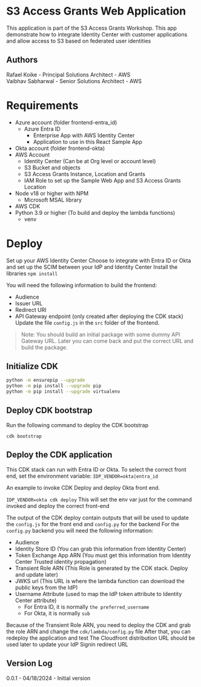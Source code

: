 # S3 Access Grants Web Application

This application is part of the S3 Access Grants Workshop.
This app demonstrate how to integrate Identity Center with customer applications and allow access to S3 based on federated user identities

## Authors
Rafael Koike - Principal Solutions Architect - AWS  
Vaibhav Sabharwal - Senior Solutions Architect - AWS  


# Requirements
- Azure account (folder frontend-entra_id)
    - Azure Entra ID
      - Enterprise App with AWS Identity Center
      - Application to use in this React Sample App
- Okta account (folder frontend-okta)
- AWS Account
  - Identity Center (Can be at Org level or account level)
  - S3 Bucket and objects
  - S3 Access Grants Instance, Location and Grants
  - IAM Role to set up the Sample Web App and S3 Access Grants Location
- Node v18 or higher with NPM
  - Microsoft MSAL library
- AWS CDK
- Python 3.9 or higher (To build and deploy the lambda functions)
  - venv


# Deploy

Set up your AWS Identity Center
Choose to integrate with Entra ID or Okta and set up the SCIM between your IdP and Identity Center
Install the libraries
`npm install`

You will need the following information to build the frontend:
- Audience
- Issuer URL
- Redirect URI
- API Gateway endpoint (only created after deploying the CDK stack)
Update the file `config.js` in the `src` folder of the frontend.

> Note: You should build an initial package with some dummy API Gateway URL. Later you can come back and put the correct URL and build the package.


## Initialize CDK


```bash
python -m ensurepip --upgrade
python -m pip install --upgrade pip
python -m pip install --upgrade virtualenv
```

## Deploy CDK bootstrap

Run the following command to deploy the CDK bootstrap

`cdk bootstrap`

## Deploy the CDK application

This CDK stack can run with Entra ID or Okta. To select the correct front end, set the environment variable: `IDP_VENDOR=okta|entra_id`

An example to invoke CDK Deploy and deploy Okta front end.

`IDP_VENDOR=okta cdk deploy`
This will set the env var just for the command invoked and deploy the correct front-end

The output of the CDK deploy contain outputs that will be used to update the `config.js` for the front end and `config.py` for the backend
For the `config.py` backend you will need the following information:

- Audience
- Identity Store ID (You can grab this information from Identity Center)
- Token Exchange App ARN (You must get this information from Identity Center Trusted identity propagation)
- Transient Role ARN (This Role is generated by the CDK stack. Deploy and update later)
- JWKS url (This URL is where the lambda function can download the public keys from the IdP)
- Username Attribute (used to map the IdP token attribute to Identity Center attribute)
  - For Entra ID, it is normally `the preferred_username`
  - For Okta, it is normally `sub`

Because of the Transient Role ARN, you need to deploy the CDK and grab the role ARN and change the `cdk/lambda/config.py` file
After that, you can redeploy the application and test
The Cloudfront distribution URL should be used later to update your IdP Signin redirect URL


## Version Log

0.0.1 - 04/18/2024 - Initial version
